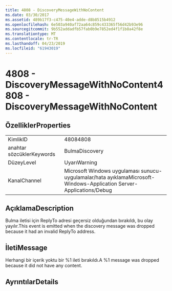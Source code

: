 ```yaml
---
title: 4808 - DiscoveryMessageWithNoContent
ms.date: 03/30/2017
ms.assetid: 489b17f3-c475-40e4-adde-d8b8515b4912
ms.openlocfilehash: 6e503a940af72aa64c859c433365f56d42b93e96
ms.sourcegitcommit: 9b552addadfb57fab0b9e7852ed4f1f1b8a42f8e
ms.translationtype: MT
ms.contentlocale: tr-TR
ms.lasthandoff: 04/23/2019
ms.locfileid: "61943019"
---
```

# <a name="4808---discoverymessagewithnocontent"></a><span data-ttu-id="34495-102">4808 - DiscoveryMessageWithNoContent</span><span class="sxs-lookup"><span data-stu-id="34495-102">4808 - DiscoveryMessageWithNoContent</span></span>
## <a name="properties"></a><span data-ttu-id="34495-103">Özellikler</span><span class="sxs-lookup"><span data-stu-id="34495-103">Properties</span></span>  
  
|||  
|-|-|  
|<span data-ttu-id="34495-104">Kimlik</span><span class="sxs-lookup"><span data-stu-id="34495-104">ID</span></span>|<span data-ttu-id="34495-105">4808</span><span class="sxs-lookup"><span data-stu-id="34495-105">4808</span></span>|  
|<span data-ttu-id="34495-106">anahtar sözcükler</span><span class="sxs-lookup"><span data-stu-id="34495-106">Keywords</span></span>|<span data-ttu-id="34495-107">Bulma</span><span class="sxs-lookup"><span data-stu-id="34495-107">Discovery</span></span>|  
|<span data-ttu-id="34495-108">Düzey</span><span class="sxs-lookup"><span data-stu-id="34495-108">Level</span></span>|<span data-ttu-id="34495-109">Uyarı</span><span class="sxs-lookup"><span data-stu-id="34495-109">Warning</span></span>|  
|<span data-ttu-id="34495-110">Kanal</span><span class="sxs-lookup"><span data-stu-id="34495-110">Channel</span></span>|<span data-ttu-id="34495-111">Microsoft Windows uygulaması sunucu-uygulamalar/hata ayıklama</span><span class="sxs-lookup"><span data-stu-id="34495-111">Microsoft-Windows-Application Server-Applications/Debug</span></span>|  
  
## <a name="description"></a><span data-ttu-id="34495-112">Açıklama</span><span class="sxs-lookup"><span data-stu-id="34495-112">Description</span></span>  
 <span data-ttu-id="34495-113">Bulma iletisi için ReplyTo adresi geçersiz olduğundan bırakıldı, bu olay yayılır.</span><span class="sxs-lookup"><span data-stu-id="34495-113">This event is emitted when the discovery message was dropped because it had an invalid ReplyTo address.</span></span>  
  
## <a name="message"></a><span data-ttu-id="34495-114">İleti</span><span class="sxs-lookup"><span data-stu-id="34495-114">Message</span></span>  
 <span data-ttu-id="34495-115">Herhangi bir içerik yoktu bir %1 ileti bırakıldı.</span><span class="sxs-lookup"><span data-stu-id="34495-115">A %1 message was dropped because it did not have any content.</span></span>  
  
## <a name="details"></a><span data-ttu-id="34495-116">Ayrıntılar</span><span class="sxs-lookup"><span data-stu-id="34495-116">Details</span></span>
